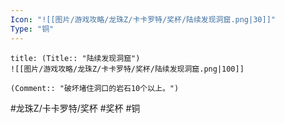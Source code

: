 ```yaml
---
Icon: "![[图片/游戏攻略/龙珠Z/卡卡罗特/奖杯/陆续发现洞窟.png|30]]"
Type: "铜"
---
```

```ad-common-bronze-trophy
title: (Title:: "陆续发现洞窟")
![[图片/游戏攻略/龙珠Z/卡卡罗特/奖杯/陆续发现洞窟.png|100]]

(Comment:: "破坏堵住洞口的岩石10个以上。")
```

#龙珠Z/卡卡罗特/奖杯 #奖杯 #铜
